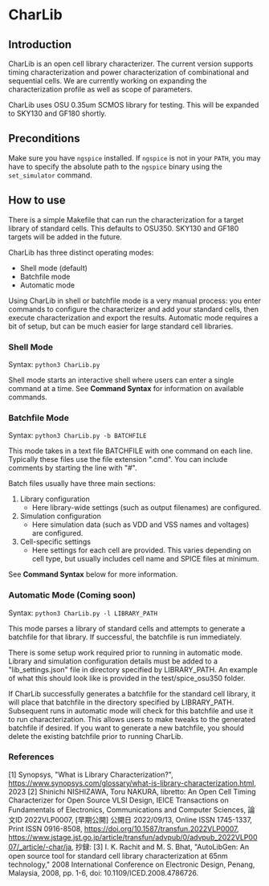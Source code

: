# CharLib

## Introduction
CharLib is an open cell library characterizer. The current version supports timing characterization and power characterization of combinational and sequential cells. We are currently working on expanding the characterization profile as well as scope of parameters.

CharLib uses OSU 0.35um SCMOS library for testing. This will be expanded to SKY130 and GF180 shortly.

## Preconditions
Make sure you have `ngspice` installed. If `ngspice` is not in your `PATH`, you may have to specify the absolute path to the `ngspice` binary using the `set_simulator` command. 

## How to use
There is a simple Makefile that can run the characterization for a target library of standard cells. This defaults to OSU350. SKY130 and GF180 targets will be added in the future. 

CharLib has three distinct operating modes:

* Shell mode (default)
* Batchfile mode
* Automatic mode

Using CharLib in shell or batchfile mode is a very manual process: you enter commands to configure the characterizer and add your standard cells, then execute characterization and export the results. Automatic mode requires a bit of setup, but can be much easier for large standard cell libraries.


### Shell Mode
Syntax: `python3 CharLib.py`

Shell mode starts an interactive shell where users can enter a single command at a time. See **Command Syntax** for information on available commands.


### Batchfile Mode
Syntax: `python3 CharLib.py -b BATCHFILE`

This mode takes in a text file BATCHFILE with one command on each line. Typically these files use the file extension ".cmd". You can include comments by starting the line with "#". 

Batch files usually have three main sections: 

1. Library configuration
    - Here library-wide settings (such as output filenames) are configured. 
2. Simulation configuration
    - Here simulation data (such as VDD and VSS names and voltages) are configured.
3. Cell-specific settings
    - Here settings for each cell are provided. This varies depending on cell type, but usually includes cell name and SPICE files at minimum.

See **Command Syntax** below for more information.


### Automatic Mode (Coming soon)
Syntax: `python3 CharLib.py -l LIBRARY_PATH`

This mode parses a library of standard cells and attempts to generate a batchfile for that library. If successful, the batchfile is run immediately.

There is some setup work required prior to running in automatic mode. Library and simulation configuration details must be added to a "lib_settings.json" file in directory specified by LIBRARY_PATH. An example of what this should look like is provided in the test/spice_osu350 folder. 

If CharLib successfully generates a batchfile for the standard cell library, it will place that batchfile in the directory specified by LIBRARY_PATH. Subsequent runs in automatic mode will check for this batchfile and use it to run characterization. This allows users to make tweaks to the generated batchfile if desired. If you want to generate a new batchfile, you should delete the existing batchfile prior to running CharLib. 

### References
[1] Synopsys, "What is Library Characterization?", https://www.synopsys.com/glossary/what-is-library-characterization.html, 2023
[2] Shinichi NISHIZAWA, Toru NAKURA, libretto: An Open Cell Timing Characterizer for Open Source VLSI Design, IEICE Transactions on Fundamentals of Electronics, Communications and Computer Sciences, 論文ID 2022VLP0007, [早期公開] 公開日 2022/09/13, Online ISSN 1745-1337, Print ISSN 0916-8508, https://doi.org/10.1587/transfun.2022VLP0007, https://www.jstage.jst.go.jp/article/transfun/advpub/0/advpub_2022VLP0007/_article/-char/ja, 抄録:
[3] I. K. Rachit and M. S. Bhat, "AutoLibGen: An open source tool for standard cell library characterization at 65nm technology," 2008 International Conference on Electronic Design, Penang, Malaysia, 2008, pp. 1-6, doi: 10.1109/ICED.2008.4786726.


